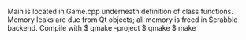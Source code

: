 Main is located in Game.cpp underneath definition of class functions.
Memory leaks are due from Qt objects; all memory is freed in Scrabble backend.
Compile with
$ qmake -project
$ qmake
$ make
